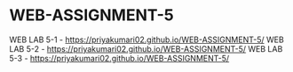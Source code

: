# WEB-ASSIGNMENT-5

WEB LAB 5-1 - https://priyakumari02.github.io/WEB-ASSIGNMENT-5/
WEB LAB 5-2 - https://priyakumari02.github.io/WEB-ASSIGNMENT-5/
WEB LAB 5-3 - https://priyakumari02.github.io/WEB-ASSIGNMENT-5/
